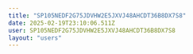 ```yaml
---
title: "SP105NEDF2G75JDVHW2E5JXVJ48AHCDT36B8DX7S8"
date: 2025-02-19T23:10:06.511Z
user: SP105NEDF2G75JDVHW2E5JXVJ48AHCDT36B8DX7S8
layout: "users"
---
```

    